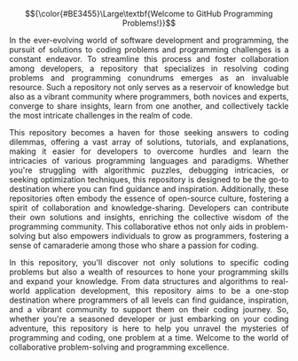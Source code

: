 $${\color{#BE3455}\Large\textbf{Welcome to GitHub Programming Problems!}}$$


<p align="justify"> In the ever-evolving world of software development and programming, the pursuit of solutions to coding problems and programming challenges is a constant endeavor. To streamline this process and foster collaboration among developers, a repository that specializes in resolving coding problems and programming conundrums emerges as an invaluable resource. Such a repository not only serves as a reservoir of knowledge but also as a vibrant community where programmers, both novices and experts, converge to share insights, learn from one another, and collectively tackle the most intricate challenges in the realm of code.</p>

<p align="justify"> This repository becomes a haven for those seeking answers to coding dilemmas, offering a vast array of solutions, tutorials, and explanations, making it easier for developers to overcome hurdles and learn the intricacies of various programming languages and paradigms. Whether you're struggling with algorithmic puzzles, debugging intricacies, or seeking optimization techniques, this repository is designed to be the go-to destination where you can find guidance and inspiration. Additionally, these repositories often embody the essence of open-source culture, fostering a spirit of collaboration and knowledge-sharing. Developers can contribute their own solutions and insights, enriching the collective wisdom of the programming community. This collaborative ethos not only aids in problem-solving but also empowers individuals to grow as programmers, fostering a sense of camaraderie among those who share a passion for coding.</p>

<p align="justify"> In this repository, you'll discover not only solutions to specific coding problems but also a wealth of resources to hone your programming skills and expand your knowledge. From data structures and algorithms to real-world application development, this repository aims to be a one-stop destination where programmers of all levels can find guidance, inspiration, and a vibrant community to support them on their coding journey. So, whether you're a seasoned developer or just embarking on your coding adventure, this repository is here to help you unravel the mysteries of programming and coding, one problem at a time. Welcome to the world of collaborative problem-solving and programming excellence.</p>
